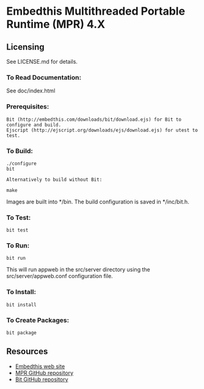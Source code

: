 Embedthis Multithreaded Portable Runtime (MPR) 4.X
===

Licensing
---
See LICENSE.md for details.

### To Read Documentation:

  See doc/index.html

### Prerequisites:
    Bit (http://embedthis.com/downloads/bit/download.ejs) for Bit to configure and build.
    Ejscript (http://ejscript.org/downloads/ejs/download.ejs) for utest to test.

### To Build:

    ./configure
    bit

    Alternatively to build without Bit:

    make

Images are built into */bin. The build configuration is saved in */inc/bit.h.

### To Test:

    bit test

### To Run:

    bit run

This will run appweb in the src/server directory using the src/server/appweb.conf configuration file.

### To Install:

    bit install

### To Create Packages:

    bit package

Resources
---
  - [Embedthis web site](http://embedthis.com/)
  - [MPR GitHub repository](http://github.com/embedthis/mpr-4)
  - [Bit GitHub repository](http://github.com/embedthis/bit)
